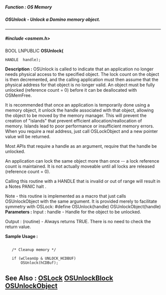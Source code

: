##### Function : OS Memory
##### OSUnlock - Unlock a Domino memory object.
---
##### #include <osmem.h>
BOOL LNPUBLIC **OSUnlock(**

	HANDLE  handle);
**Description :**
OSUnlock is called to indicate that an application no longer needs physical 
access to the specified object.  The lock count on the object is then 
decremented, and the calling application must then assume that the physical 
address for that object is no longer valid.  An object must be fully unlocked 
(reference count = 0) before it can be deallocated with OSMemFree.

It is recommended that once an application is temporarily done using a memory 
object, it unlock the handle associated with that object, allowing the object 
to be moved by the memory manager.  This will prevent the creation of "islands" 
that prevent efficient allocation/reallocation of memory.  Islands lead to poor 
performance or insufficient memory errors.  When you require a real address, 
just call OSLockObject and a new pointer value will be returned.

Most APIs that require a handle as an argument, require that the handle be 
unlocked.

An application can lock the same object more than once -- a lock reference 
count is maintained.  It is not actually moveable until all locks are released 
(reference count = 0).

Calling this routine with a HANDLE that is invalid or out of range will result 
in a Notes PANIC halt .

Note - this routine is implemented as a macro that just calls OSUnlockObject 
with the same argument.  It is provided merely to facilitate symmetry with 
OSLock:
#define OSUnlock(handle) OSUnlockObject(handle)
**Parameters :**
Input :
handle  -  Handle for the  object to be unlocked.

Output :
(routine)  -  Always returns TRUE.  There is no need to check the return value.


**Sample Usage :**
```

   /* Cleanup memory */

   if (wCleanUp & UNLOCK_HCDBUF)
       OSUnlock(hCDBuf);

```
**See Also :**
[OSLock](D:/md_files/OSLock.md)
[OSUnlockBlock](D:/md_files/OSUnlockBlock.md)
[OSUnlockObject](D:/md_files/OSUnlockObject.md)
---
